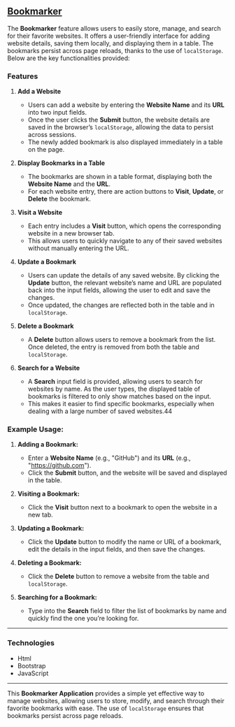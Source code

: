 ## [Bookmarker](https://hlaaessam.github.io/Bookmark/)

The **Bookmarker** feature allows users to easily store, manage, and search for their favorite websites. It offers a user-friendly interface for adding website details, saving them locally, and displaying them in a table. The bookmarks persist across page reloads, thanks to the use of `localStorage`. Below are the key functionalities provided:

### Features

1. **Add a Website**
   - Users can add a website by entering the **Website Name** and its **URL** into two input fields.
   - Once the user clicks the **Submit** button, the website details are saved in the browser’s `localStorage`, allowing the data to persist across sessions.
   - The newly added bookmark is also displayed immediately in a table on the page.

2. **Display Bookmarks in a Table**
   - The bookmarks are shown in a table format, displaying both the **Website Name** and the **URL**.
   - For each website entry, there are action buttons to **Visit**, **Update**, or **Delete** the bookmark.

3. **Visit a Website**
   - Each entry includes a **Visit** button, which opens the corresponding website in a new browser tab.
   - This allows users to quickly navigate to any of their saved websites without manually entering the URL.

4. **Update a Bookmark**
   - Users can update the details of any saved website. By clicking the **Update** button, the relevant website’s name and URL are populated back into the input fields, allowing the user to edit and save the changes.
   - Once updated, the changes are reflected both in the table and in `localStorage`.

5. **Delete a Bookmark**
   - A **Delete** button allows users to remove a bookmark from the list. Once deleted, the entry is removed from both the table and `localStorage`.

6. **Search for a Website**
   - A **Search** input field is provided, allowing users to search for websites by name. As the user types, the displayed table of bookmarks is filtered to only show matches based on the input.
   - This makes it easier to find specific bookmarks, especially when dealing with a large number of saved websites.44

  

### Example Usage:

1. **Adding a Bookmark:**
   - Enter a **Website Name** (e.g., "GitHub") and its **URL** (e.g., "https://github.com").
   - Click the **Submit** button, and the website will be saved and displayed in the table.

2. **Visiting a Bookmark:**
   - Click the **Visit** button next to a bookmark to open the website in a new tab.

3. **Updating a Bookmark:**
   - Click the **Update** button to modify the name or URL of a bookmark, edit the details in the input fields, and then save the changes.

4. **Deleting a Bookmark:**
   - Click the **Delete** button to remove a website from the table and `localStorage`.

5. **Searching for a Bookmark:**
   - Type into the **Search** field to filter the list of bookmarks by name and quickly find the one you’re looking for.

---

### Technologies
- Html
- Bootstrap 
- JavaScript 

---
This **Bookmarker Application** provides a simple yet effective way to manage websites, allowing users to store, modify, and search through their favorite bookmarks with ease. The use of `localStorage` ensures that bookmarks persist across page reloads.
